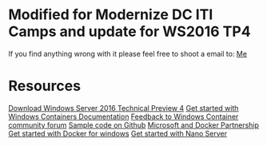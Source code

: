# Modified for Modernize DC ITI Camps and update for WS2016 TP4
If you find anything wrong with it please feel free to shoot a email to: 
[Me](shawnzhai@msn.com)
# Resources
[Download Windows Server 2016 Technical Preview 4](http://www.microsoft.com/en-us/evalcenter/evaluate-windows-server-technical-preview) 
[Get started with Windows Containers Documentation](https://msdn.microsoft.com/virtualization/windowscontainers
)
[Feedback to Windows Container community forum](https://social.msdn.microsoft.com/Forums/en-US/home?forum=windowscontainers
)
[Sample code on Github](https://github.com/Microsoft/Virtualization-Documentation/tree/master/windows-server-container-samples
)
[Microsoft and Docker Partnership](http://www.docker.com/microsoft
)
[Get started with Docker for windows](http://docs.docker.com/windows/started 
) 
[Get started with Nano Server](http://aka.ms/windowsserver2016ExperienceGuides
)



